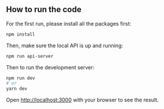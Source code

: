 ## How to run the code

For the first run, please install all the packages first:

```bash
npm install
```

Then, make sure the local API is up and running:

```bash
npm run api-server
```

Then to run the development server:

```bash
npm run dev
# or
yarn dev
```

Open [http://localhost:3000](http://localhost:3000) with your browser to see the result.

